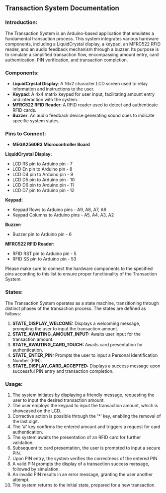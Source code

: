 ## Transaction System Documentation

### Introduction:

The Transaction System is an Arduino-based application that emulates a fundamental transaction process. This system integrates various hardware components, including a LiquidCrystal display, a keypad, an MFRC522 RFID reader, and an audio feedback mechanism through a buzzer. Its purpose is to simulate a simplified transaction flow, encompassing amount entry, card authentication, PIN verification, and transaction completion.

### Components:

- **LiquidCrystal Display**: A 16x2 character LCD screen used to relay information and instructions to the user.
- **Keypad**: A 4x4 matrix keypad for user input, facilitating amount entry and interaction with the system.
- **MFRC522 RFID Reader**: A RFID reader used to detect and authenticate RFID cards.
- **Buzzer**: An audio feedback device generating sound cues to indicate specific system states.

### Pins to Connect:

- **MEGA2560R3 Microcontroller Board**

**LiquidCrystal Display:**
- LCD RS pin to Arduino pin - 7
- LCD En pin to Arduino pin - 8
- LCD D4 pin to Arduino pin - 9
- LCD D5 pin to Arduino pin - 10
- LCD D6 pin to Arduino pin - 11
- LCD D7 pin to Arduino pin - 12

**Keypad:**
- Keypad Rows to Arduino pins - A9, A8, A7, A6
- Keypad Columns to Arduino pins - A5, A4, A3, A2

**Buzzer:**
- Buzzer pin to Arduino pin - 6

**MFRC522 RFID Reader:**
- RFID RST pin to Arduino pin - 5
- RFID SS pin to Arduino pin - 53

Please make sure to connect the hardware components to the specified pins according to this list to ensure proper functionality of the Transaction System.

### States:

The Transaction System operates as a state machine, transitioning through distinct phases of the transaction process. The states are defined as follows:

1. **STATE_DISPLAY_WELCOME:**       Displays a welcoming message, prompting the user to input the transaction amount.
2. **STATE_AWAITING_AMOUNT_INPUT:** Awaits user input for the transaction amount.
3. **STATE_AWAITING_CARD_TOUCH:**   Awaits card presentation for authentication.
4. **STATE_ENTER_PIN:**             Prompts the user to input a Personal Identification Number (PIN).
5. **STATE_DISPLAY_CARD_ACCEPTED:** Displays a success message upon successful PIN entry and transaction completion.

### Usage:

1. The system initiates by displaying a friendly message, requesting the user to input the desired transaction amount.
2. The user employs the keypad to input the transaction amount, which is showcased on the LCD.
3. Corrective action is possible through the '*' key, enabling the removal of the last digit.
4. The '#' key confirms the entered amount and triggers a request for card authentication.
5. The system awaits the presentation of an RFID card for further validation.
6. Subsequent to card presentation, the user is prompted to input a secure PIN.
7. Upon PIN entry, the system verifies the correctness of the entered PIN.
8. A valid PIN prompts the display of a transaction success message, followed by simulation.
9. An invalid PIN results in an error message, granting the user another attempt.
10. The system returns to the initial state, prepared for a new transaction.
